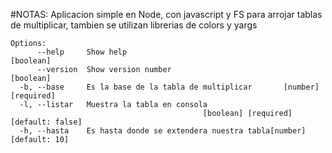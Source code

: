 #NOTAS:
Aplicacion simple en Node, con javascript y FS para arrojar tablas de multiplicar, tambien se utilizan librerias de colors y yargs

```
Options:
      --help     Show help                                             [boolean]
      --version  Show version number                                   [boolean]
  -b, --base     Es la base de la tabla de multiplicar       [number] [required]
  -l, --listar   Muestra la tabla en consola
                                           [boolean] [required] [default: false]
  -h, --hasta    Es hasta donde se extendera nuestra tabla[number] [default: 10]
```